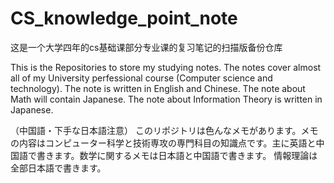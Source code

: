 # CS_knowledge_point_note
这是一个大学四年的cs基础课部分专业课的复习笔记的扫描版备份仓库

This is the Repositories to store my studying notes. The notes cover almost all of my University perfessional course (Computer science and technology).
The note is written in English and Chinese. The note about Math will contain Japanese. The note about Information Theory is written in Japanese.

（中国語・下手な日本語注意）
このリポジトリは色んなメモがあります。メモの内容はコンピューター科学と技術専攻の専門科目の知識点です。主に英語と中国語で書きます。数学に関するメモは日本語と中国語で書きます。
情報理論は全部日本語で書きます。

